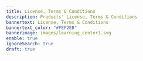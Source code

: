 ```yaml
---
title: License, Terms & Conditions
description: Products' License, Terms & Conditions
bannertext: License, Terms & Conditions
bannertext_color: "#FEF2EB"
bannerimage: images/learning_center3.svg
enable: true
ignoreSearch: true
draft: true
---
```

